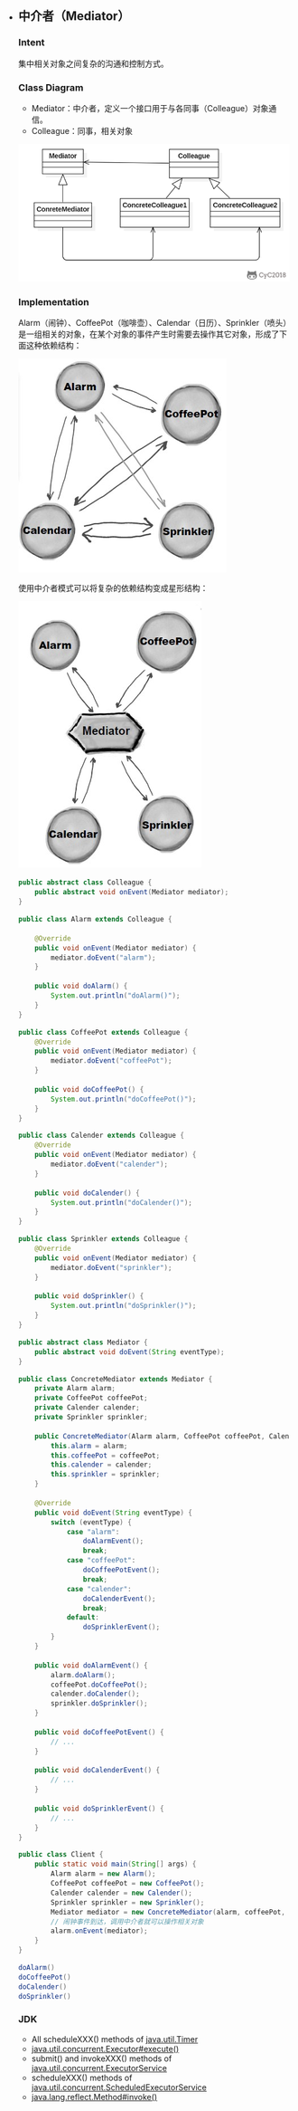 - ## 中介者（Mediator）

  ### Intent

  集中相关对象之间复杂的沟通和控制方式。

  ### Class Diagram

  - Mediator：中介者，定义一个接口用于与各同事（Colleague）对象通信。
  - Colleague：同事，相关对象

  ![image](../image/30d6e95c-2e3c-4d32-bf4f-68128a70bc05-1590215186239.png)

  ### Implementation

  Alarm（闹钟）、CoffeePot（咖啡壶）、Calendar（日历）、Sprinkler（喷头）是一组相关的对象，在某个对象的事件产生时需要去操作其它对象，形成了下面这种依赖结构：

  ![image](../image/82cfda3b-b53b-4c89-9fdb-26dd2db0cd02-1590215187870.jpg)

  使用中介者模式可以将复杂的依赖结构变成星形结构：

  ![image](../image/5359cbf5-5a79-4874-9b17-f23c53c2cb80-1590215189347.jpg)

  ```java
  public abstract class Colleague {
      public abstract void onEvent(Mediator mediator);
  }
  ```

  ```java
  public class Alarm extends Colleague {
  
      @Override
      public void onEvent(Mediator mediator) {
          mediator.doEvent("alarm");
      }
  
      public void doAlarm() {
          System.out.println("doAlarm()");
      }
  }
  ```

  ```java
  public class CoffeePot extends Colleague {
      @Override
      public void onEvent(Mediator mediator) {
          mediator.doEvent("coffeePot");
      }
  
      public void doCoffeePot() {
          System.out.println("doCoffeePot()");
      }
  }
  ```

  ```java
  public class Calender extends Colleague {
      @Override
      public void onEvent(Mediator mediator) {
          mediator.doEvent("calender");
      }
  
      public void doCalender() {
          System.out.println("doCalender()");
      }
  }
  ```

  ```java
  public class Sprinkler extends Colleague {
      @Override
      public void onEvent(Mediator mediator) {
          mediator.doEvent("sprinkler");
      }
  
      public void doSprinkler() {
          System.out.println("doSprinkler()");
      }
  }
  ```

  ```java
  public abstract class Mediator {
      public abstract void doEvent(String eventType);
  }
  ```

  ```java
  public class ConcreteMediator extends Mediator {
      private Alarm alarm;
      private CoffeePot coffeePot;
      private Calender calender;
      private Sprinkler sprinkler;
  
      public ConcreteMediator(Alarm alarm, CoffeePot coffeePot, Calender calender, Sprinkler sprinkler) {
          this.alarm = alarm;
          this.coffeePot = coffeePot;
          this.calender = calender;
          this.sprinkler = sprinkler;
      }
  
      @Override
      public void doEvent(String eventType) {
          switch (eventType) {
              case "alarm":
                  doAlarmEvent();
                  break;
              case "coffeePot":
                  doCoffeePotEvent();
                  break;
              case "calender":
                  doCalenderEvent();
                  break;
              default:
                  doSprinklerEvent();
          }
      }
  
      public void doAlarmEvent() {
          alarm.doAlarm();
          coffeePot.doCoffeePot();
          calender.doCalender();
          sprinkler.doSprinkler();
      }
  
      public void doCoffeePotEvent() {
          // ...
      }
  
      public void doCalenderEvent() {
          // ...
      }
  
      public void doSprinklerEvent() {
          // ...
      }
  }
  ```

  ```java
  public class Client {
      public static void main(String[] args) {
          Alarm alarm = new Alarm();
          CoffeePot coffeePot = new CoffeePot();
          Calender calender = new Calender();
          Sprinkler sprinkler = new Sprinkler();
          Mediator mediator = new ConcreteMediator(alarm, coffeePot, calender, sprinkler);
          // 闹钟事件到达，调用中介者就可以操作相关对象
          alarm.onEvent(mediator);
      }
  }
  ```

  ```java
  doAlarm()
  doCoffeePot()
  doCalender()
  doSprinkler()
  
  ```

  ### JDK

  - All scheduleXXX() methods of [java.util.Timer](http://docs.oracle.com/javase/8/docs/api/java/util/Timer.html)
  - [java.util.concurrent.Executor#execute()](http://docs.oracle.com/javase/8/docs/api/java/util/concurrent/Executor.html#execute-java.lang.Runnable-)
  - submit() and invokeXXX() methods of [java.util.concurrent.ExecutorService](http://docs.oracle.com/javase/8/docs/api/java/util/concurrent/ExecutorService.html)
  - scheduleXXX() methods of [java.util.concurrent.ScheduledExecutorService](http://docs.oracle.com/javase/8/docs/api/java/util/concurrent/ScheduledExecutorService.html)
  - [java.lang.reflect.Method#invoke()](http://docs.oracle.com/javase/8/docs/api/java/lang/reflect/Method.html#invoke-java.lang.Object-java.lang.Object...-)
